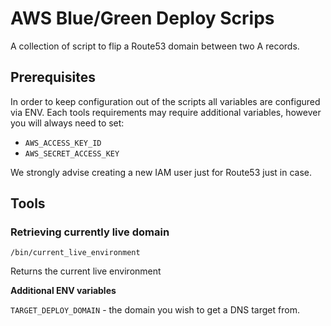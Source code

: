 # AWS Blue/Green Deploy Scrips

A collection of script to flip a Route53 domain between two A records.

## Prerequisites

In order to keep configuration out of the scripts all variables are configured via ENV.
Each tools requirements may require additional variables, however you will always need to set:

- `AWS_ACCESS_KEY_ID`
- `AWS_SECRET_ACCESS_KEY`

We strongly advise creating a new IAM user just for Route53 just in case.

## Tools

### Retrieving currently live domain
```
/bin/current_live_environment
```
Returns the current live environment

**Additional ENV variables**

`TARGET_DEPLOY_DOMAIN` - the domain you wish to get a DNS target from.
